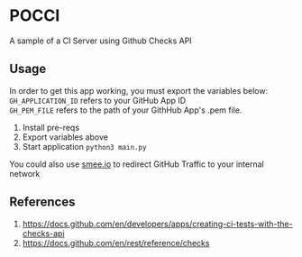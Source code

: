 # POCCI

A sample of a CI Server using Github Checks API

## Usage

In order to get this app working, you must export the variables below:  
`GH_APPLICATION_ID` refers to your GitHub App ID  
`GH_PEM_FILE` refers to the path of your GithHub App's .pem file.  

1. Install pre-reqs
1. Export variables above
1. Start application `python3 main.py`


You could also use [smee.io](https://smee.io) to redirect GitHub Traffic to your internal network

## References

1. https://docs.github.com/en/developers/apps/creating-ci-tests-with-the-checks-api
1. https://docs.github.com/en/rest/reference/checks
